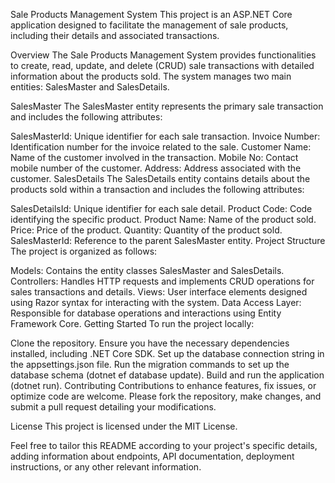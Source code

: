 Sale Products Management System
This project is an ASP.NET Core application designed to facilitate the management of sale products, including their details and associated transactions.

Overview
The Sale Products Management System provides functionalities to create, read, update, and delete (CRUD) sale transactions with detailed information about the products sold. The system manages two main entities: SalesMaster and SalesDetails.

SalesMaster
The SalesMaster entity represents the primary sale transaction and includes the following attributes:

SalesMasterId: Unique identifier for each sale transaction.
Invoice Number: Identification number for the invoice related to the sale.
Customer Name: Name of the customer involved in the transaction.
Mobile No: Contact mobile number of the customer.
Address: Address associated with the customer.
SalesDetails
The SalesDetails entity contains details about the products sold within a transaction and includes the following attributes:

SalesDetailsId: Unique identifier for each sale detail.
Product Code: Code identifying the specific product.
Product Name: Name of the product sold.
Price: Price of the product.
Quantity: Quantity of the product sold.
SalesMasterId: Reference to the parent SalesMaster entity.
Project Structure
The project is organized as follows:

Models: Contains the entity classes SalesMaster and SalesDetails.
Controllers: Handles HTTP requests and implements CRUD operations for sales transactions and details.
Views: User interface elements designed using Razor syntax for interacting with the system.
Data Access Layer: Responsible for database operations and interactions using Entity Framework Core.
Getting Started
To run the project locally:

Clone the repository.
Ensure you have the necessary dependencies installed, including .NET Core SDK.
Set up the database connection string in the appsettings.json file.
Run the migration commands to set up the database schema (dotnet ef database update).
Build and run the application (dotnet run).
Contributing
Contributions to enhance features, fix issues, or optimize code are welcome. Please fork the repository, make changes, and submit a pull request detailing your modifications.

License
This project is licensed under the MIT License.

Feel free to tailor this README according to your project's specific details, adding information about endpoints, API documentation, deployment instructions, or any other relevant information.
